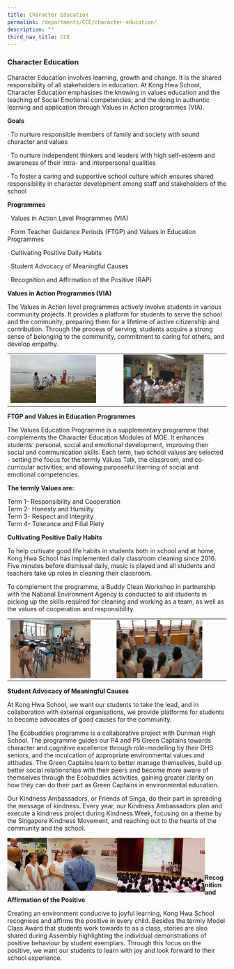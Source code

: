 ```yaml
---
title: Character Education
permalink: /departments/CCE/character-education/
description: ""
third_nav_title: CCE
---
```

### Character Education 

Character Education involves learning, growth and change. It is the shared responsibility of all stakeholders in education. At Kong Hwa School, Character Education emphasises the knowing in values education and the teaching of Social Emotional competencies; and the doing in authentic learning and application through Values in Action programmes (VIA).

**Goals**  
  
· To nurture responsible members of family and society with sound character and values  
  
· To nurture independent thinkers and leaders with high self-esteem and awareness of their intra- and interpersonal qualities  
  
· To foster a caring and supportive school culture which ensures shared responsibility in character development among staff and stakeholders of the school

**Programmes**  
  
· Values in Action Level Programmes (VIA)  
  
· Form Teacher Guidance Periods (FTGP) and Values in Education Programmes  
  
· Cultivating Positive Daily Habits  
  
· Student Advocacy of Meaningful Causes  
  
· Recognition and Affirmation of the Positive (RAP)

**Values in Action Programmes (VIA)**  
  
The Values in Action level programmes actively involve students in various community projects. It provides a platform for students to serve the school and the community, preparing them for a lifetime of active citizenship and contribution. Through the process of serving, students acquire a strong sense of belonging to the community, commitment to caring for others, and develop empathy.

|  |  |
|---|---|
| <img src="/images/cce1.png" style="width:80%"> | <img src="/images/cce2.png" style="width:80%"> |


**FTGP and Values in Education Programmes**

The Values Education Programme is a supplementary programme that complements the Character Education Modules of MOE. It enhances students’ personal, social and emotional development, improving their social and communication skills. Each term, two school values are selected - setting the focus for the termly Values Talk, the classroom, and co-curricular activities; and allowing purposeful learning of social and emotional competencies.

**The termly Values are:**  
  
Term 1- Responsibility and Cooperation  <br>
Term 2- Honesty and Humility  <br>
Term 3- Respect and Integrity  <Br>
Term 4- Tolerance and Filial Piety

**Cultivating Positive Daily Habits**  
  
To help cultivate good life habits in students both in school and at home, Kong Hwa School has implemented daily classroom cleaning since 2016. Five minutes before dismissal daily, music is played and all students and teachers take up roles in cleaning their classroom.  
  
To complement the programme, a Buddy Clean Workshop in partnership with the National Environment Agency is conducted to aid students in picking up the skills required for cleaning and working as a team, as well as the values of cooperation and responsibility.

|  |  |
|---|---|
| <img src="/images/cce3.png" style="width:80%"> | <img src="/images/cce4.png" style="width:80%"> |


**Student Advocacy of Meaningful Causes**  
  
At Kong Hwa School, we want our students to take the lead, and in collaboration with external organisations, we provide platforms for students to become advocates of good causes for the community.  
  
The Ecobuddies programme is a collaborative project with Dunman High School. The programme guides our P4 and P5 Green Captains towards character and cognitive excellence through role-modelling by their DHS seniors, and the inculcation of appropriate environmental values and attitudes. The Green Captains learn to better manage themselves, build up better social relationships with their peers and become more aware of themselves through the Ecobuddies activities, gaining greater clarity on how they can do their part as Green Captains in environmental education.  
  
Our Kindness Ambassadors, or Friends of Singa, do their part in spreading the message of kindness. Every year, our Kindness Ambassadors plan and execute a kindness project during Kindness Week, focusing on a theme by the Singapore Kindness Movement, and reaching out to the hearts of the community and the school.

<img src="/images/cce5.png" style="width:50%" align=left>  <img src="/images/cce6.png" style="width:40%" align=left> <br><br><br><br>

**Recognition and Affirmation of the Positive**  
  
Creating an environment conducive to joyful learning, Kong Hwa School recognises and affirms the positive in every child. Besides the termly Model Class Award that students work towards to as a class, stories are also shared during Assembly highlighting the individual demonstrations of positive behaviour by student exemplars. Through this focus on the positive, we want our students to learn with joy and look forward to their school experience.